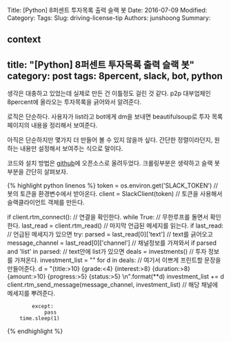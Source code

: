 Title: [Python] 8퍼센트 투자목록 출력 슬랙 봇
Date: 2016-07-09
Modified:
Category:
Tags:
Slug: driving-license-tip
Authors: junshoong
Summary:


context
---
title: "[Python] 8퍼센트 투자목록 출력 슬랙 봇"
category: post
tags: 8percent, slack, bot, python
---
생각은 대충하고 있었는데 실제로 만든 건 이틀정도 걸린 것 같다. p2p 대부업체인 8percent에 올라오는 투자목록을 긁어와서 알려준다.

로직은 단순하다. 사용자가 list라고 bot에게 dm을 보내면 beautifulsoup로 투자 목록 페이지의 내용을 정리해서 보여준다.

아직은 단순하지만 몇가지 더 만들어 볼 수 있지 않을까 싶다. 간단한 정렬이라던지, 원하는 내용만 설정해서 보여주는 식으로 말이다.

코드와 설치 방법은 [github](https://github.com/vaporize93/8percent-slack-bot)에 오픈소스로 올려두었다. 크롤링부분은 생략하고 슬랙 봇 부분을 간단히 살펴보자.


{% highlight python linenos %}
token = os.environ.get('SLACK_TOKEN')    // 봇의 토큰을 환경변수에서 받아온다.
client = SlackClient(token)    // 토큰을 사용해서 슬랙클라이언트 객체를 만든다.

if client.rtm_connect():        // 연결을 확인한다.
    while True:                    // 무한루프를 돌면서 확인한다.
        last_read = client.rtm_read()    // 마지막 언급된 메세지를 읽는다.
        if last_read:                          // 언급된 메세지가 있으면
            try:
                parsed = last_read[0]['text']        // text를 긁어오고
                message_channel = last_read[0]['channel']        // 채널정보를 가져와서
                if parsed and 'list' in parsed:            // text안에 list가 있으면
                    deals = investments()        // 투자 정보를 가져온다.
                    investment_list = ""
                    for d in deals:                    // 여기서 이쁘게 프린트할 문장을 만들어준다.
                        d = "{title:>10} {grade:<4} {interest:>8} {duration:>8} {amount:>10} {progress:>5} {status:>5} \n".format(**d)
                        investment_list += d
                    client.rtm_send_message(message_channel, investment_list)        // 해당 채널에 메세지를 뿌려준다.

            except:
                pass
        time.sleep(1)
{% endhighlight %}
